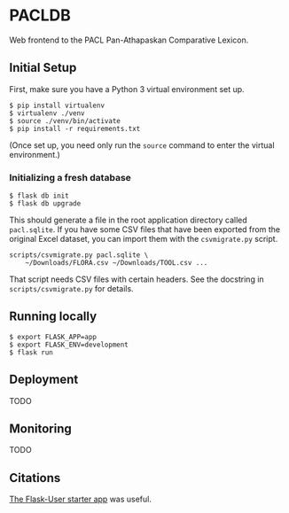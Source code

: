 # PACLDB 
Web frontend to the PACL Pan-Athapaskan Comparative Lexicon.

## Initial Setup

First, make sure you have a Python 3 virtual environment set up.

```
$ pip install virtualenv 
$ virtualenv ./venv
$ source ./venv/bin/activate
$ pip install -r requirements.txt
```

(Once set up, you need only run the `source` command to enter the virtual
environment.)

### Initializing a fresh database

```
$ flask db init
$ flask db upgrade
```

This should generate a file in the root application directory called
`pacl.sqlite`.  If you have some CSV files that have been exported from
the original Excel dataset, you can import them with the `csvmigrate.py`
script.

```
scripts/csvmigrate.py pacl.sqlite \
    ~/Downloads/FLORA.csv ~/Downloads/TOOL.csv ...
```

That script needs CSV files with certain headers.  See the docstring
in `scripts/csvmigrate.py` for details.

## Running locally 

```
$ export FLASK_APP=app
$ export FLASK_ENV=development
$ flask run
```

## Deployment 

TODO

## Monitoring 

TODO

## Citations 

[The Flask-User starter app](https://github.com/lingthio/Flask-User-starter-app) 
was useful.
